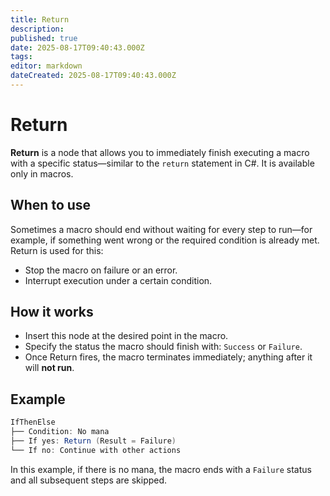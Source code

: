 ```yaml
---
title: Return
description:
published: true
date: 2025-08-17T09:40:43.000Z
tags:
editor: markdown
dateCreated: 2025-08-17T09:40:43.000Z
---
```


# Return
**Return** is a node that allows you to immediately finish executing a macro with a specific status—similar to the `return` statement in C#. It is available only in macros.

## When to use
Sometimes a macro should end without waiting for every step to run—for example, if something went wrong or the required condition is already met. Return is used for this:
- Stop the macro on failure or an error.
- Interrupt execution under a certain condition.

## How it works
- Insert this node at the desired point in the macro.
- Specify the status the macro should finish with: `Success` or `Failure`.
- Once Return fires, the macro terminates immediately; anything after it will **not run**.

## Example
```csharp
IfThenElse
├── Condition: No mana
├── If yes: Return (Result = Failure)
└── If no: Continue with other actions
```
In this example, if there is no mana, the macro ends with a `Failure` status and all subsequent steps are skipped.

